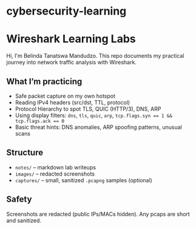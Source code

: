 # cybersecurity-learning
# Wireshark Learning Labs

Hi, I'm Belinda Tanatswa Mandudzo. This repo documents my practical journey into network traffic analysis with Wireshark.

## What I’m practicing
- Safe packet capture on my own hotspot
- Reading IPv4 headers (src/dst, TTL, protocol)
- Protocol Hierarchy to spot TLS, QUIC (HTTP/3), DNS, ARP
- Using display filters: `dns`, `tls`, `quic`, `arp`, `tcp.flags.syn == 1 && tcp.flags.ack == 0`
- Basic threat hints: DNS anomalies, ARP spoofing patterns, unusual scans

## Structure
- `notes/` – markdown lab writeups
- `images/` – redacted screenshots
- `captures/` – small, sanitized `.pcapng` samples (optional)

## Safety
Screenshots are redacted (public IPs/MACs hidden). Any pcaps are short and sanitized.
